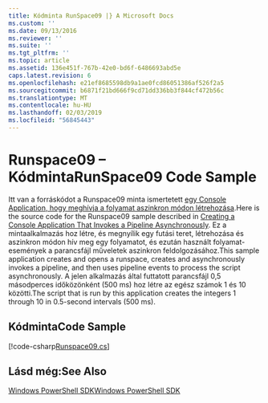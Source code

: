 ```yaml
---
title: Kódminta RunSpace09 |} A Microsoft Docs
ms.custom: ''
ms.date: 09/13/2016
ms.reviewer: ''
ms.suite: ''
ms.tgt_pltfrm: ''
ms.topic: article
ms.assetid: 136e451f-767b-42e0-bd6f-6486693abd5e
caps.latest.revision: 6
ms.openlocfilehash: e21ef8685598db9a1ae0fcd86051386af526f2a5
ms.sourcegitcommit: b6871f21bd666f9cd71dd336bb3f844cf472b56c
ms.translationtype: MT
ms.contentlocale: hu-HU
ms.lasthandoff: 02/03/2019
ms.locfileid: "56845443"
---
```

# <a name="runspace09-code-sample"></a><span data-ttu-id="a9f39-102">Runspace09 – Kódminta</span><span class="sxs-lookup"><span data-stu-id="a9f39-102">RunSpace09 Code Sample</span></span>

<span data-ttu-id="a9f39-103">Itt van a forráskódot a Runspace09 minta ismertetett [egy Console Application, hogy meghívja a folyamat aszinkron módon létrehozása](http://msdn.microsoft.com/en-us/198c1c94-2a06-457e-93ce-c0d910618e47).</span><span class="sxs-lookup"><span data-stu-id="a9f39-103">Here is the source code for the Runspace09 sample described in [Creating a Console Application That Invokes a Pipeline Asynchronously](http://msdn.microsoft.com/en-us/198c1c94-2a06-457e-93ce-c0d910618e47).</span></span> <span data-ttu-id="a9f39-104">Ez a mintaalkalmazás hoz létre, és megnyílik egy futási teret, létrehozása és aszinkron módon hív meg egy folyamatot, és ezután használt folyamat-események a parancsfájl műveletek aszinkron feldolgozásához.</span><span class="sxs-lookup"><span data-stu-id="a9f39-104">This sample application creates and opens a runspace, creates and asynchronously invokes a pipeline, and then uses pipeline events to process the script asynchronously.</span></span> <span data-ttu-id="a9f39-105">A jelen alkalmazás által futtatott parancsfájl 0,5 másodperces időközönként (500 ms) hoz létre az egész számok 1 és 10 közötti.</span><span class="sxs-lookup"><span data-stu-id="a9f39-105">The script that is run by this application creates the integers 1 through 10 in 0.5-second intervals (500 ms).</span></span>

## <a name="code-sample"></a><span data-ttu-id="a9f39-106">Kódminta</span><span class="sxs-lookup"><span data-stu-id="a9f39-106">Code Sample</span></span>

[!code-csharp[Runspace09.cs](../../powershell-sdk-samples/SDK-2.0/csharp/Runspace09/Runspace09.cs#L11-L113 "Runspace09.cs")]

## <a name="see-also"></a><span data-ttu-id="a9f39-107">Lásd még:</span><span class="sxs-lookup"><span data-stu-id="a9f39-107">See Also</span></span>

[<span data-ttu-id="a9f39-108">Windows PowerShell SDK</span><span class="sxs-lookup"><span data-stu-id="a9f39-108">Windows PowerShell SDK</span></span>](../windows-powershell-reference.md)